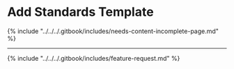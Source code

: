 # Add Standards Template



{% include "../../../.gitbook/includes/needs-content-incomplete-page.md" %}

***

{% include "../../../.gitbook/includes/feature-request.md" %}
